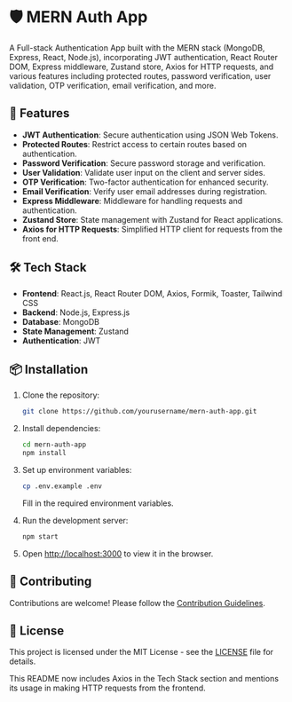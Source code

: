 
# 🛡️ MERN Auth App

A Full-stack Authentication App built with the MERN stack (MongoDB, Express, React, Node.js), incorporating JWT authentication, React Router DOM, Express middleware, Zustand store, Axios for HTTP requests, and various features including protected routes, password verification, user validation, OTP verification, email verification, and more.

## 🚀 Features

- **JWT Authentication**: Secure authentication using JSON Web Tokens.
- **Protected Routes**: Restrict access to certain routes based on authentication.
- **Password Verification**: Secure password storage and verification.
- **User Validation**: Validate user input on the client and server sides.
- **OTP Verification**: Two-factor authentication for enhanced security.
- **Email Verification**: Verify user email addresses during registration.
- **Express Middleware**: Middleware for handling requests and authentication.
- **Zustand Store**: State management with Zustand for React applications.
- **Axios for HTTP Requests**: Simplified HTTP client for requests from the front end.

## 🛠️ Tech Stack

- **Frontend**: React.js, React Router DOM, Axios, Formik, Toaster, Tailwind CSS
- **Backend**: Node.js, Express.js
- **Database**: MongoDB
- **State Management**: Zustand
- **Authentication**: JWT

## 📦 Installation

1. Clone the repository:

   ```bash
   git clone https://github.com/yourusername/mern-auth-app.git
   ```

2. Install dependencies:

   ```bash
   cd mern-auth-app
   npm install
   ```

3. Set up environment variables:

   ```bash
   cp .env.example .env
   ```

   Fill in the required environment variables.

4. Run the development server:

   ```bash
   npm start
   ```

5. Open [http://localhost:3000](http://localhost:3000) to view it in the browser.

## 🤝 Contributing

Contributions are welcome! Please follow the [Contribution Guidelines](CONTRIBUTING.md).

## 📄 License

This project is licensed under the MIT License - see the [LICENSE](LICENSE) file for details.


This README now includes Axios in the Tech Stack section and mentions its usage in making HTTP requests from the frontend.
